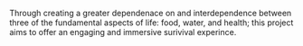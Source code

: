 

Through creating a greater dependenace on and interdependence between three of the fundamental aspects of life: food, water, and health; 
this project aims to offer an engaging and immersive surivival experince. 
